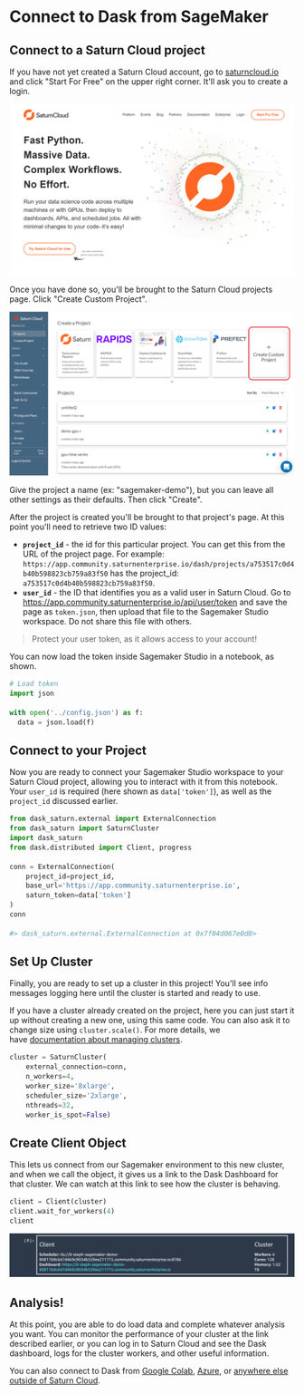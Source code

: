 # Connect to Dask from SageMaker

## Connect to a Saturn Cloud project

If you have not yet created a Saturn Cloud account, go to [saturncloud.io](https://saturncloud.io) and click "Start For Free" on the upper right corner. It'll ask you to create a login.

<img src="/images/docs/homepage.jpg" alt="Saturn homepage" class="doc-image">

Once you have done so, you'll be brought to the Saturn Cloud projects page. Click "Create Custom Project".

<img src="/images/docs/sagemaker-u01.png" alt="Saturn creating a new project" class="doc-image">

Give the project a name (ex: "sagemaker-demo"), but you can leave all other settings as their defaults. Then click "Create".

After the project is created you'll be brought to that project's page. At this point you'll need to retrieve two ID values:

- **`project_id`** - the id for this particular project. You can get this from the URL of the project page. For example: `https://app.community.saturnenterprise.io/dash/projects/a753517c0d4b40b598823cb759a83f50` has the project_id: `a753517c0d4b40b598823cb759a83f50`.
- **`user_id`** - the ID that identifies you as a valid user in Saturn Cloud. Go to <a href="https://app.community.saturnenterprise.io/api/user/token" target='_blank' rel='noopener'>https://app.community.saturnenterprise.io/api/user/token</a> and save the page as `token.json`, then upload that file to the Sagemaker Studio workspace. Do not share this file with others.

> Protect your user token, as it allows access to your account!

You can now load the token inside Sagemaker Studio in a notebook, as shown.

```python
# Load token
import json

with open('../config.json') as f:
  data = json.load(f)
```

## Connect to your Project

Now you are ready to connect your Sagemaker Studio workspace to your Saturn Cloud project, allowing you to interact with it from this notebook. Your `user_id` is required (here shown as `data['token']`), as well as the `project_id` discussed earlier.

```python
from dask_saturn.external import ExternalConnection
from dask_saturn import SaturnCluster
import dask_saturn
from dask.distributed import Client, progress

conn = ExternalConnection(
    project_id=project_id,
    base_url='https://app.community.saturnenterprise.io',
    saturn_token=data['token']
)
conn

#> dask_saturn.external.ExternalConnection at 0x7f04d067e0d0>
```

## Set Up Cluster

Finally, you are ready to set up a cluster in this project! You'll see info messages logging here until the cluster is started and ready to use.

If you have a cluster already created on the project, here you can just start it up without creating a new one, using this same code. You can also ask it to change size using `cluster.scale()`. For more details, we have [documentation about managing clusters](<docs/Using Saturn Cloud/Create Cluster/create_cluster.md>).

```python
cluster = SaturnCluster(
    external_connection=conn,
    n_workers=4,
    worker_size='8xlarge',
    scheduler_size='2xlarge',
    nthreads=32,
    worker_is_spot=False)
```

## Create Client Object

This lets us connect from our Sagemaker environment to this new cluster, and when we call the object, it gives us a link to the Dask Dashboard for that cluster. We can watch at this link to see how the cluster is behaving.

```python
client = Client(cluster)
client.wait_for_workers(4)
client
```

<img src="/images/docs/sagemaker-090556.png" alt="Created Dask client" class="doc-image">

## Analysis!

At this point, you are able to do load data and complete whatever analysis you want. You can monitor the performance of your cluster at the link described earlier, or you can log in to Saturn Cloud and see the Dask dashboard, logs for the cluster workers, and other useful information.

You can also connect to Dask from [Google Colab](<docs/Using Saturn Cloud/External Connect/colab_external_connect.md>), [Azure](<docs/Using Saturn Cloud/External Connect/azure_external_connect.md>), or [anywhere else outside of Saturn Cloud](<docs/Using Saturn Cloud/External Connect/azure_external_connect.md>).
